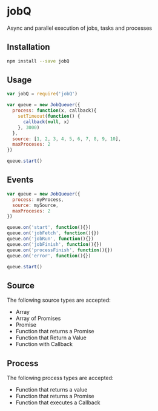 # jobQ
Async and parallel execution of jobs, tasks and processes

## Installation
```bash
npm install --save jobQ
```

## Usage
```js
var jobQ = require('jobQ') 

var queue = new JobQueuer({
  process: function(x, callback){
    setTimeout(function() {
      callback(null, x)
    }, 3000)
  },
  source: [1, 2, 3, 4, 5, 6, 7, 8, 9, 10],
  maxProceses: 2
})

queue.start()
```

## Events
```js
var queue = new JobQueuer({
  process: myProcess,
  source: mySource,
  maxProceses: 2
})

queue.on('start', function(){})
queue.on('jobFetch', function(){})
queue.on('jobRun', function(){})
queue.on('jobFinish', function(){})
queue.on('processFinish', function(){})
queue.on('error', function(){})

queue.start()
```

## Source
The following source types are accepted:

* Array
* Array of Promises
* Promise
* Function that returns a Promise
* Function that Return a Value
* Function with Callback

## Process
The following process types are accepted:

* Function that returns a value
* Function that returns a Promise
* Function that executes a Callback